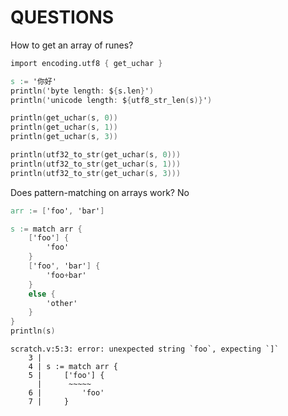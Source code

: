 # QUESTIONS

How to get an array of runes?

```v
import encoding.utf8 { get_uchar }

s := '你好'
println('byte length: ${s.len}')
println('unicode length: ${utf8_str_len(s)}')

println(get_uchar(s, 0))
println(get_uchar(s, 1))
println(get_uchar(s, 3))

println(utf32_to_str(get_uchar(s, 0)))
println(utf32_to_str(get_uchar(s, 1)))
println(utf32_to_str(get_uchar(s, 3)))
```

Does pattern-matching on arrays work? No

```v
arr := ['foo', 'bar']

s := match arr {
	['foo'] {
		'foo'
	}
	['foo', 'bar'] {
		'foo+bar'
	}
	else {
		'other'
	}
}
println(s)
```

```
scratch.v:5:3: error: unexpected string `foo`, expecting `]`
    3 |
    4 | s := match arr {
    5 |     ['foo'] {
      |      ~~~~~
    6 |         'foo'
    7 |     }
```

